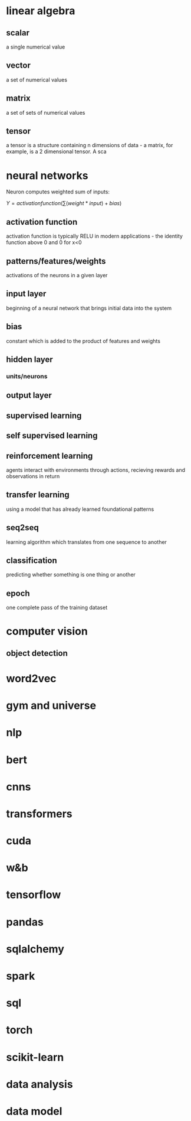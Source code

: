 
# linear algebra
## scalar
a single numerical value
## vector
a set of numerical values
## matrix
a set of sets of numerical values
## tensor
a tensor is a structure containing n dimensions of data - a matrix, for example, is a 2 dimensional tensor. A sca

# neural networks
Neuron computes weighted sum of inputs:

$Y=activationfunction(\sum(weight*input) + bias)$

## activation function
activation function is typically RELU in modern applications - the identity function above 0 and 0 for x<0



## patterns/features/weights
activations of the neurons in a given layer

## input layer 
beginning of a neural network that brings initial data into the system

## bias
constant which is added to the product of features and weights

## hidden layer
### units/neurons
## output layer

## supervised learning

## self supervised learning

## reinforcement learning
agents interact with environments through actions, recieving rewards and observations in return

## transfer learning
using a model that has already learned foundational patterns

## seq2seq
learning algorithm which translates from one sequence to another

## classification 
predicting whether something is one thing or another

## epoch
one complete pass of the training dataset

# computer vision
## object detection

# word2vec
# gym and universe
# nlp 
# bert
# cnns
# transformers
# cuda
# w&b

# tensorflow
# pandas
# sqlalchemy
# spark
# sql
# torch
# scikit-learn
# data analysis
# data model